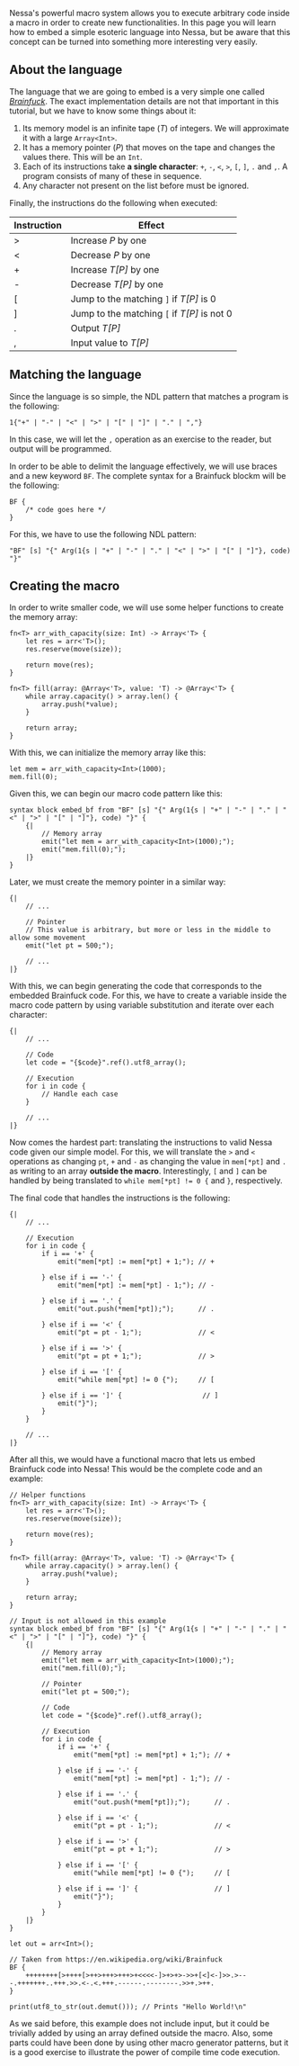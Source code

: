 Nessa's powerful macro system allows you to execute arbitrary code inside a macro in order to create new functionalities. In this page you
will learn how to embed a simple esoteric language into Nessa, but be aware that this concept can be turned into something more interesting
very easily.

## About the language

The language that we are going to embed is a very simple one called [*Brainfuck*](https://esolangs.org/wiki/Brainfuck). The exact implementation
details are not that important in this tutorial, but we have to know some things about it:

1. Its memory model is an infinite tape (*T*) of integers. We will approximate it with a large `Array<Int>`.
2. It has a memory pointer (*P*) that moves on the tape and changes the values there. This will be an `Int`.
3. Each of its instructions take **a single character**: `+`, `-`, `<`, `>`, `[`, `]`, `.` and `,`. A program consists of
   many of these in sequence.
4. Any character not present on the list before must be ignored.

Finally, the instructions do the following when executed:

| Instruction  | Effect               |
| -------- | -------------------- |
| >     | Increase *P* by one |
| <     | Decrease *P* by one |
| +     | Increase *T[P]* by one |
| -     | Decrease *T[P]* by one |
| [     | Jump to the matching `]` if *T[P]* is 0 |
| ]     | Jump to the matching `[` if *T[P]* is not 0 |
| .     | Output *T[P]* |
| ,     | Input value to *T[P]* |

## Matching the language

Since the language is so simple, the NDL pattern that matches a program is the following:

```
1{"+" | "-" | "<" | ">" | "[" | "]" | "." | ","}
```

In this case, we will let the `,` operation as an exercise to the reader, but output will be programmed.

In order to be able to delimit the language effectively, we will use braces and a new keyword `BF`. The
complete syntax for a Brainfuck blockm will be the following:

```
BF {
    /* code goes here */
}
```

For this, we have to use the following NDL pattern:

```
"BF" [s] "{" Arg(1{s | "+" | "-" | "." | "<" | ">" | "[" | "]"}, code) "}"
```

## Creating the macro

In order to write smaller code, we will use some helper functions to create the memory array:

```
fn<T> arr_with_capacity(size: Int) -> Array<'T> {
    let res = arr<'T>();
    res.reserve(move(size));
    
    return move(res);
}

fn<T> fill(array: @Array<'T>, value: 'T) -> @Array<'T> {
    while array.capacity() > array.len() {
        array.push(*value);
    }

    return array;
}
```

With this, we can initialize the memory array like this:

```
let mem = arr_with_capacity<Int>(1000);
mem.fill(0);
```

Given this, we can begin our macro code pattern like this:

```
syntax block embed_bf from "BF" [s] "{" Arg(1{s | "+" | "-" | "." | "<" | ">" | "[" | "]"}, code) "}" {
    {|        
        // Memory array
        emit("let mem = arr_with_capacity<Int>(1000);");
        emit("mem.fill(0);");
    |}
}
```

Later, we must create the memory pointer in a similar way:

```
{|        
    // ...

    // Pointer
    // This value is arbitrary, but more or less in the middle to allow some movement
    emit("let pt = 500;");

    // ...
|}
```

With this, we can begin generating the code that corresponds to the embedded Brainfuck code. For this, we have to
create a variable inside the macro code pattern by using variable substitution and iterate over each character:

```
{|        
    // ...

    // Code
    let code = "{$code}".ref().utf8_array();

    // Execution
    for i in code {
        // Handle each case
    }

    // ...
|}
```

Now comes the hardest part: translating the instructions to valid Nessa code given our simple model. For this, we will translate the
`>` and `<` operations as changing `pt`, `+` and `-` as changing the value in `mem[*pt]` and `.` as writing to an array **outside the macro**.
Interestingly, `[` and `]` can be handled by being translated to `while mem[*pt] != 0 {` and `}`, respectively.

The final code that handles the instructions is the following:

```
{|        
    // ...

    // Execution
    for i in code {
        if i == '+' { 
            emit("mem[*pt] := mem[*pt] + 1;"); // +
        
        } else if i == '-' {
            emit("mem[*pt] := mem[*pt] - 1;"); // -
        
        } else if i == '.' {
            emit("out.push(*mem[*pt]);");      // .
        
        } else if i == '<' {
            emit("pt = pt - 1;");              // <

        } else if i == '>' {
            emit("pt = pt + 1;");              // >
        
        } else if i == '[' {
            emit("while mem[*pt] != 0 {");     // [
        
        } else if i == ']' {                    // ]
            emit("}");
        }
    }

    // ...
|}
```

After all this, we would have a functional macro that lets us embed Brainfuck code into Nessa! This would be the complete code 
and an example:

```
// Helper functions
fn<T> arr_with_capacity(size: Int) -> Array<'T> {
    let res = arr<'T>();
    res.reserve(move(size));
    
    return move(res);
}

fn<T> fill(array: @Array<'T>, value: 'T) -> @Array<'T> {
    while array.capacity() > array.len() {
        array.push(*value);
    }

    return array;
}

// Input is not allowed in this example
syntax block embed_bf from "BF" [s] "{" Arg(1{s | "+" | "-" | "." | "<" | ">" | "[" | "]"}, code) "}" {
    {|        
        // Memory array
        emit("let mem = arr_with_capacity<Int>(1000);");
        emit("mem.fill(0);");
        
        // Pointer
        emit("let pt = 500;");

        // Code
        let code = "{$code}".ref().utf8_array();

        // Execution
        for i in code {
            if i == '+' { 
                emit("mem[*pt] := mem[*pt] + 1;"); // +
            
            } else if i == '-' {
                emit("mem[*pt] := mem[*pt] - 1;"); // -
            
            } else if i == '.' {
                emit("out.push(*mem[*pt]);");      // .
            
            } else if i == '<' {
                emit("pt = pt - 1;");              // <

            } else if i == '>' {
                emit("pt = pt + 1;");              // >
            
            } else if i == '[' {
                emit("while mem[*pt] != 0 {");     // [
            
            } else if i == ']' {                   // ]
                emit("}");
            }
        }
    |}
}

let out = arr<Int>();

// Taken from https://en.wikipedia.org/wiki/Brainfuck
BF {
    ++++++++[>++++[>++>+++>+++>+<<<<-]>+>+>->>+[<]<-]>>.>---.+++++++..+++.>>.<-.<.+++.------.--------.>>+.>++.
}

print(utf8_to_str(out.demut())); // Prints "Hello World!\n"
```

As we said before, this example does not include input, but it could be trivially added by using an array defined outside
the macro. Also, some parts could have been done by using other macro generator patterns, but it is a good exercise to 
illustrate the power of compile time code execution.